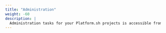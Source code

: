 ```yaml
---
title: "Administration"
weight: -60
description: |
  Administration tasks for your Platform.sh projects is accessible from within the management console, as well as through the CLI. 
---
```

